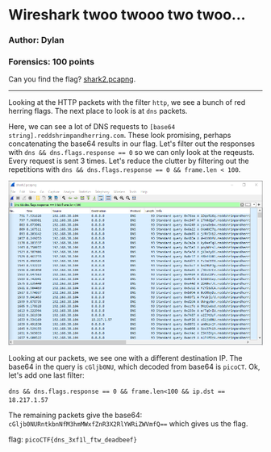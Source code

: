 # Wireshark twoo twooo two twoo...
### Author: Dylan
### Forensics: 100 points

Can you find the flag? [shark2.pcapng](shark2.pcapng).

---

Looking at the HTTP packets with the filter `http`, we see a bunch of red herring flags. The next place to look is at `dns` packets.

Here, we can see a lot of DNS requests to `[base64 string].reddshrimpandherring.com`. These look promising, perhaps concatenating the base64 results in our flag. Let's filter out the responses with `dns && dns.flags.response == 0` so we can only look at the reqeusts. Every request is sent 3 times. Let's reduce the clutter by filtering out the repetitions with `dns && dns.flags.response == 0 && frame.len < 100`.

![](/Images/wireshark2.PNG)

Looking at our packets, we see one with a different destination IP. The base64 in the query is `cGljb0NU`, which decoded from base64 is `picoCT`. Ok, let's add one last filter: 

`dns && dns.flags.response == 0 && frame.len<100 && ip.dst == 18.217.1.57`

The remaining packets give the base64: `cGljb0NURntkbnNfM3hmMWxfZnR3X2RlYWRiZWVmfQ==` which gives us the flag.

flag: `picoCTF{dns_3xf1l_ftw_deadbeef}`
